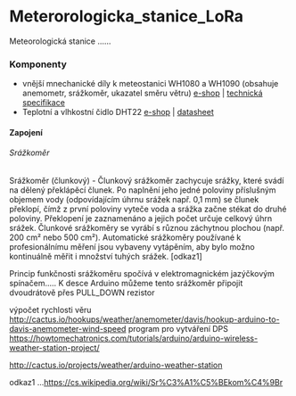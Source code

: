 # Meterorologicka_stanice_LoRa

Meteorologická stanice ...... 

### Komponenty
 - vnější mnechanické díly k meteostanici WH1080 a WH1090 (obsahuje anemometr, srážkoměr, ukazatel směru větru) [e-shop](https://www.hadex.cz/t110-vnejsi-mechanicke-dily-k-meteo-wh1080-a-wh1090/) | [technická specifikace](https://www.sparkfun.com/datasheets/Sensors/Weather/Weather%20Sensor%20Assembly..pdf)
- Teplotní a vlhkostní čidlo DHT22 [e-shop]() |  [datasheet]()

#### Zapojení

###### Srážkoměr

Srážkoměr (člunkový) - Člunkový srážkoměr zachycuje srážky, které svádí na dělený překlápěcí člunek. Po naplnění jeho jedné poloviny příslušným objemem vody (odpovídajícím úhrnu srážek např. 0,1 mm) se člunek překlopí, čímž z první poloviny vyteče voda a srážka začne stékat do druhé poloviny. Překlopení je zaznamenáno a jejich počet určuje celkový úhrn srážek. Člunkové srážkoměry se vyrábí s různou záchytnou plochou (např. 200 cm² nebo 500 cm²). Automatické srážkoměry používané k profesionálnímu měření jsou vybaveny vytápěním, aby bylo možno kontinuálně měřit i množství tuhých srážek. [odkaz1]


Princip funkčnosti srážkoměru spočívá v elektromagnickém jazýčkovým spínačem..... K desce Arduino můžeme tento srážkoměr připojit dvoudrátově přes PULL_DOWN rezistor 






výpočet rychlosti věru http://cactus.io/hookups/weather/anemometer/davis/hookup-arduino-to-davis-anemometer-wind-speed
program pro vytváření DPS https://howtomechatronics.com/tutorials/arduino/arduino-wireless-weather-station-project/


http://cactus.io/projects/weather/arduino-weather-station












odkaz1 ...https://cs.wikipedia.org/wiki/Sr%C3%A1%C5%BEkom%C4%9Br
